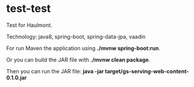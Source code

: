 # test-test
Test for Haulmont.

Technology: java8, spring-boot, spring-data-jpa, vaadin

For run Maven the application using **./mvnw spring-boot:run**. 

Or you can build the JAR file with **./mvnw clean package**. 

Then you can run the JAR file:
**java -jar target/gs-serving-web-content-0.1.0.jar**
